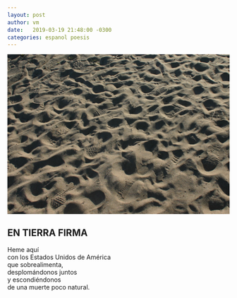 ```yaml
---
layout: post
author: vm 
date:   2019-03-19 21:48:00 -0300
categories: espanol poesis 
---
```


<img src="/assets/img/sand.JPG" style="display:block;margin-left:auto;margin-right:auto;" /> 

## EN TIERRA FIRMA 
Heme aquí<br />
con los Estados Unidos de América<br />
que sobrealimenta,<br />
desplomándonos juntos<br />
y escondiéndonos<br />
de una muerte poco natural.<br />

